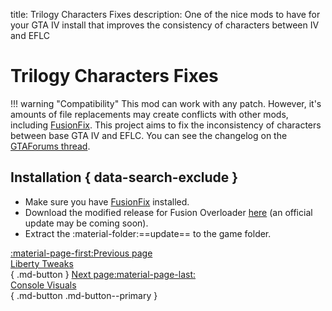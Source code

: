 title: Trilogy Characters Fixes
description: One of the nice mods to have for your GTA IV install that improves the consistency of characters between IV and EFLC

# Trilogy Characters Fixes
!!! warning "Compatibility"
    This mod can work with any patch. However, it's amounts of file replacements may create conflicts with other mods, including [FusionFix](fusionfix.md).
This project aims to fix the inconsistency of characters between base GTA IV and EFLC. You can see the changelog on the [GTAForums thread](https://gtaforums.com/topic/927583-grand-theft-auto-iv-and-episodes-from-liberty-city-characters-fixes/).

## Installation { data-search-exclude }
* Make sure you have [FusionFix](fusionfix.md) installed.
* Download the modified release for Fusion Overloader [here](https://gtaforums.com/topic/927583-grand-theft-auto-iv-and-episodes-from-liberty-city-characters-fixes/?do=findComment&comment=1072334763) (an official update may be coming soon).
* Extract the :material-folder:==update== to the game folder.

[:material-page-first:Previous page <br>Liberty Tweaks</br>](libertytweaks.md){ .md-button } [Next page:material-page-last: <br>Console Visuals</br>](consolevisuals.md){ .md-button .md-button--primary }